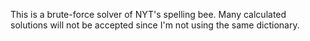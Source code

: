 This is a brute-force solver of NYT's spelling bee. Many calculated solutions will not be accepted since I'm not using the same dictionary.
